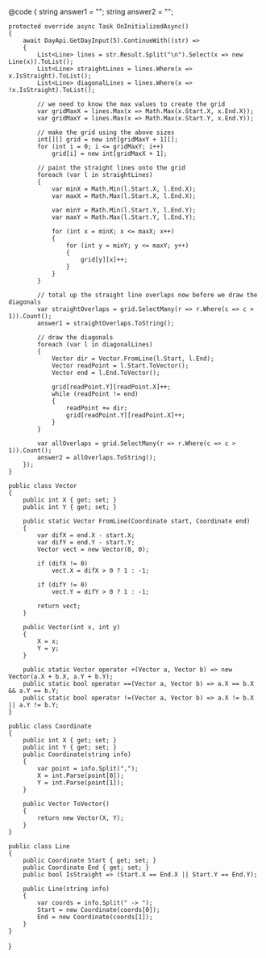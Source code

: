 @code
{
    string answer1 = "";
    string answer2 = "";

    protected override async Task OnInitializedAsync()
    {
        await DayApi.GetDayInput(5).ContinueWith((str) =>
        {
            List<Line> lines = str.Result.Split("\n").Select(x => new Line(x)).ToList();
            List<Line> straightLines = lines.Where(x => x.IsStraight).ToList();
            List<Line> diagonalLines = lines.Where(x => !x.IsStraight).ToList();

            // we need to know the max values to create the grid
            var gridMaxX = lines.Max(x => Math.Max(x.Start.X, x.End.X));
            var gridMaxY = lines.Max(x => Math.Max(x.Start.Y, x.End.Y));

            // make the grid using the above sizes
            int[][] grid = new int[gridMaxY + 1][];
            for (int i = 0; i <= gridMaxY; i++)
                grid[i] = new int[gridMaxX + 1];

            // paint the straight lines onto the grid
            foreach (var l in straightLines)
            {
                var minX = Math.Min(l.Start.X, l.End.X);
                var maxX = Math.Max(l.Start.X, l.End.X);

                var minY = Math.Min(l.Start.Y, l.End.Y);
                var maxY = Math.Max(l.Start.Y, l.End.Y);

                for (int x = minX; x <= maxX; x++)
                {
                    for (int y = minY; y <= maxY; y++)
                    {
                        grid[y][x]++;
                    }
                }
            }

            // total up the straight line overlaps now before we draw the diagonals
            var straightOverlaps = grid.SelectMany(r => r.Where(c => c > 1)).Count();
            answer1 = straightOverlaps.ToString();

            // draw the diagonals
            foreach (var l in diagonalLines)
            {
                Vector dir = Vector.FromLine(l.Start, l.End);
                Vector readPoint = l.Start.ToVector();
                Vector end = l.End.ToVector();

                grid[readPoint.Y][readPoint.X]++;
                while (readPoint != end)
                {
                    readPoint += dir;
                    grid[readPoint.Y][readPoint.X]++;
                }
            }

            var allOverlaps = grid.SelectMany(r => r.Where(c => c > 1)).Count();
            answer2 = allOverlaps.ToString();
        });
    }

    public class Vector
    {
        public int X { get; set; }
        public int Y { get; set; }

        public static Vector FromLine(Coordinate start, Coordinate end)
        {
            var difX = end.X - start.X;
            var difY = end.Y - start.Y;
            Vector vect = new Vector(0, 0);

            if (difX != 0)
                vect.X = difX > 0 ? 1 : -1;

            if (difY != 0)
                vect.Y = difY > 0 ? 1 : -1;

            return vect;
        }

        public Vector(int x, int y)
        {
            X = x;
            Y = y;
        }

        public static Vector operator +(Vector a, Vector b) => new Vector(a.X + b.X, a.Y + b.Y);
        public static bool operator ==(Vector a, Vector b) => a.X == b.X && a.Y == b.Y;
        public static bool operator !=(Vector a, Vector b) => a.X != b.X || a.Y != b.Y;
    }

    public class Coordinate
    {
        public int X { get; set; }
        public int Y { get; set; }
        public Coordinate(string info)
        {
            var point = info.Split(",");
            X = int.Parse(point[0]);
            Y = int.Parse(point[1]);
        }

        public Vector ToVector()
        {
            return new Vector(X, Y);
        }
    }

    public class Line
    {
        public Coordinate Start { get; set; }
        public Coordinate End { get; set; }
        public bool IsStraight => (Start.X == End.X || Start.Y == End.Y);

        public Line(string info)
        {
            var coords = info.Split(" -> ");
            Start = new Coordinate(coords[0]);
            End = new Coordinate(coords[1]);
        }
    }
}
